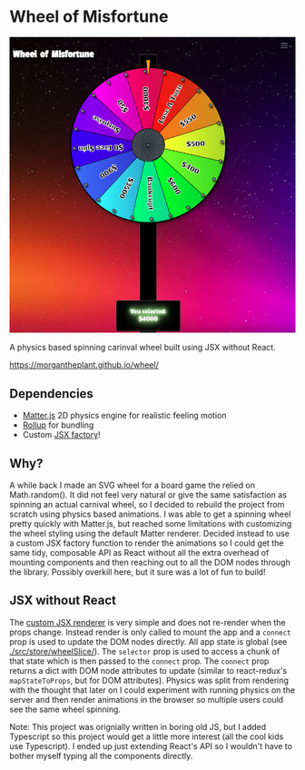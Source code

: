 # Wheel of Misfortune

![Wheel of Misforture](./screenshot.png)

A physics based spinning carinval wheel built using JSX without React.

https://morgantheplant.github.io/wheel/

## Dependencies

- [Matter.js](https://brm.io/matter-js/) 2D physics engine for realistic feeling motion
- [Rollup](https://rollupjs.org/) for bundling
- Custom [JSX factory](./packages/createElement)!

## Why?

A while back I made an SVG wheel for a board game the relied on Math.random(). It did not feel very natural or give the same satisfaction as spinning an actual carnival wheel, so I decided to rebuild the project from scratch using physics based animations. I was able to get a spinning wheel pretty quickly with Matter.js, but reached some limitations with customizing the wheel styling using the default Matter renderer. Decided instead to use a custom JSX factory function to render the animations so I could get the same tidy, composable API as React without all the extra overhead of mounting components and then reaching out to all the DOM nodes through the library. Possibly overkill here, but it sure was a lot of fun to build!

## JSX without React

The [custom JSX renderer](./packages/render/createElement.ts) is very simple and does not re-render when the props change. Instead render is only called to mount the app and a `connect` prop is used to update the DOM nodes directly. All app state is global (see [./src/store/wheelSlice/](./src/store/wheelSlice/)). The `selector` prop is used to access a chunk of that state which is then passed to the `connect` prop. The `connect` prop returns a dict with DOM node attributes to update (similar to react-redux's `mapStateToProps`, but for DOM attributes). Physics was split from rendering with the thought that later on I could experiment with running physics on the server and then render animations in the browser so multiple users could see the same wheel spinning.

Note: This project was orignially written in boring old JS, but I added Typescript so this project would get a little more interest (all the cool kids use Typescript). I ended up just extending React's API so I wouldn't have to bother myself typing all the components directly.
